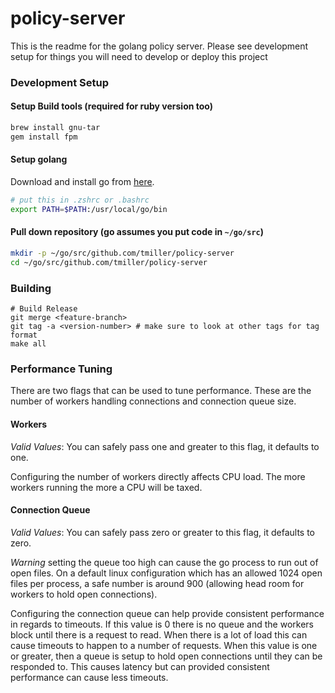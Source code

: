 # policy-server

This is the readme for the golang policy server. Please see development setup
for things you will need to develop or deploy this project

### Development Setup

#### Setup Build tools (required for ruby version too)

```bash
brew install gnu-tar
gem install fpm
```

#### Setup golang

Download and install go from [here](https://golang.org/dl/).
```bash
# put this in .zshrc or .bashrc
export PATH=$PATH:/usr/local/go/bin
```

#### Pull down repository (go assumes you put code in `~/go/src`)

```bash
mkdir -p ~/go/src/github.com/tmiller/policy-server
cd ~/go/src/github.com/tmiller/policy-server
```

### Building

```
# Build Release
git merge <feature-branch>
git tag -a <version-number> # make sure to look at other tags for tag format
make all
```

### Performance Tuning

There are two flags that can be used to tune performance. These are the number
of workers handling connections and connection queue size.

#### Workers

*Valid Values*: You can safely pass one and greater to this flag, it defaults
to one.

Configuring the number of workers directly affects CPU load. The more workers
running the more a CPU will be taxed.

#### Connection Queue

*Valid Values*: You can safely pass zero or greater to this flag, it defaults
to zero.

*Warning* setting the queue too high can cause the go process to run out of
open files. On a default linux configuration which has an allowed 1024 open
files per process, a safe number is around 900 (allowing head room for workers
to hold open connections).

Configuring the connection queue can help provide consistent performance in
regards to timeouts. If this value is 0 there is no queue and the workers block
until there is a request to read. When there is a lot of load this can cause
timeouts to happen to a number of requests. When this value is one or greater,
then a queue is setup to hold open connections until they can be responded to.
This causes latency but can provided consistent performance can cause less
timeouts.
